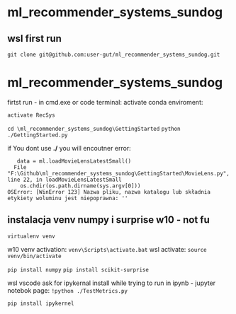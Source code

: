 # ml_recommender_systems_sundog

## wsl first run

`git clone git@github.com:user-gut/ml_recommender_systems_sundog.git`

# ml_recommender_systems_sundog

firtst run - in cmd.exe or code terminal:
activate conda enviroment:

`activate RecSys`

`cd \ml_recommender_systems_sundog\GettingStarted`
`python ./GettingStarted.py`

if You dont use **./** you will encoutner error:

```
   data = ml.loadMovieLensLatestSmall()
  File "F:\Github\ml_recommender_systems_sundog\GettingStarted\MovieLens.py", line 22, in loadMovieLensLatestSmall
    os.chdir(os.path.dirname(sys.argv[0]))
OSError: [WinError 123] Nazwa pliku, nazwa katalogu lub składnia etykiety woluminu jest niepoprawna: ''
```

## instalacja venv numpy i surprise w10 - not fu

`virtualenv venv`

w10 venv activation:
`venv\Scripts\activate.bat`
wsl activate:
`source venv/bin/activate`

`pip install numpy`
`pip install scikit-surprise`

wsl vscode ask for ipykernal install while trying to run in ipynb - jupyter notebok page:
`!python ./TestMetrics.py` 

`pip install ipykernel`


